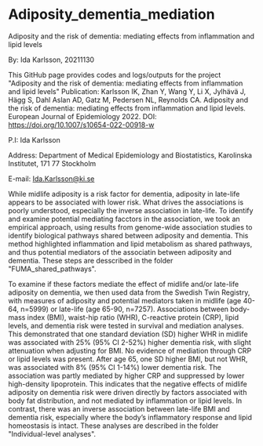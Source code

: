 # Adiposity_dementia_mediation
Adiposity and the risk of dementia: mediating effects from inflammation and lipid levels

By: Ida Karlsson, 20211130

This GitHub page provides codes and logs/outputs for the project "Adiposity and the risk of dementia: mediating effects from inflammation and lipid levels"
Publication: Karlsson IK, Zhan Y, Wang Y, Li X, Jylhävä J, Hägg S, Dahl Aslan AD, Gatz M, Pedersen NL, Reynolds CA. Adiposity and the risk of dementia: mediating effects from inflammation and lipid levels. European Journal of Epidemiology 2022. DOI: https://doi.org/10.1007/s10654-022-00918-w

P.I: Ida Karlsson

Address: Department of Medical Epidemiology and Biostatistics, Karolinska Institutet, 171 77 Stockholm

E-mail: Ida.Karlsson@ki.se


While midlife adiposity is a risk factor for dementia, adiposity in late-life appears to be associated with lower risk. What drives the associations is poorly understood, especially the inverse association in late-life. To identify and examine potential mediating facctors in the association, we took an empirical approach, using results from genome-wide association studies to identify biological pathways shared between adiposity and dementia. This method highlighted inflammation and lipid metabolism as shared pathways, and thus potential mediators of the associatin between adiposity and dementia. These steps are desscribed in the folder "FUMA_shared_pathways".

To examine if these factors mediate the effect of midlife and/or late-life adiposity on dementia, we then used data from the Swedish Twin Registry, with measures of adiposity and potential mediators taken in midlife (age 40-64, n=5999) or late-life (age 65-90, n=7257). Associations between body-mass index (BMI), waist-hip ratio (WHR), C-reactive protein (CRP), lipid levels, and dementia risk were tested in survival and mediation analyses. This demonstrated that one standard deviation (SD) higher WHR in midlife was associated with 25% (95% CI 2-52%) higher dementia risk, with slight attenuation when adjusting for BMI. No evidence of mediation through CRP or lipid levels was present. After age 65, one SD higher BMI, but not WHR, was associated with 8% (95% CI 1-14%) lower dementia risk. The association was partly mediated by higher CRP and suppressed by lower high-density lipoprotein. This indicates that the negative effects of midlife adiposity on dementia risk were driven directly by factors associated with body fat distribution, and not mediated by inflammation or lipid levels. In contrast, there was an inverse association between late-life BMI and dementia risk, especially where the body’s inflammatory response and lipid homeostasis is intact. These analyses are described in the folder "Individual-level analyses". 
